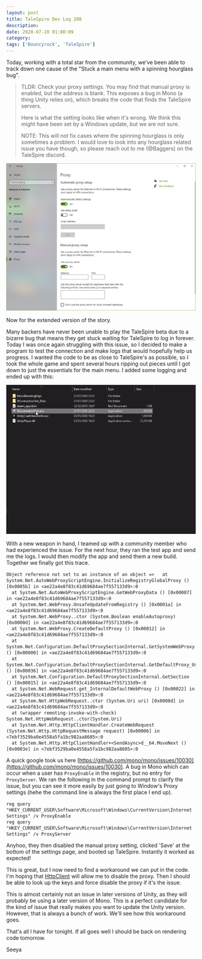 ```yaml
---
layout: post
title: TaleSpire Dev Log 208
description:
date: 2020-07-28 01:08:09
category:
tags: ['Bouncyrock', 'TaleSpire']
---
```


Today, working with a total star from the community, we've been able to track down one cause of the "Stuck a main menu with a spinning hourglass bug".

> TLDR: Check your proxy settings. You may find that manual proxy is enabled, but the address is blank. This exposes a bug in Mono (a thing Unity relies on), which breaks the code that finds the TaleSpire servers.
>
> Here is what the setting looks like when it's wrong. We think this might have been set by a Windows update, but we are not sure.
>
> NOTE: This will not fix cases where the spinning hourglass is only sometimes a problem. I would love to look into any hourglass related issue you have though, so please reach out to me (@Baggers) on the TaleSpire discord.

![the problem](/assets/images/proxyIssue0.png)

Now for the extended version of the story.

Many backers have never been unable to play the TaleSpire beta due to a bizarre bug that means they get stuck waiting for TaleSpire to log in forever. Today I was once again struggling with this issue, so I decided to make a program to test the connection and make logs that would hopefully help us progress. I wanted the code to be as close to TaleSpire's as possible, so I took the whole game and spent several hours ripping out pieces until I got down to just the essentials for the main menu. I added some logging and ended up with this:

![TsConnectionTest](/assets/videos/TsConnectionTest.gif)

With a new weapon in hand, I teamed up with a community member who had experienced the issue. For the next hour, they ran the test app and send me the logs. I would then modify the app and send them a new build. Together we finally got this trace.

```
Object reference not set to an instance of an object =>   at System.Net.AutoWebProxyScriptEngine.InitializeRegistryGlobalProxy () [0x0005b] in <ae22a4e8f83c41d69684ae7f557133d9>:0
  at System.Net.AutoWebProxyScriptEngine.GetWebProxyData () [0x00007] in <ae22a4e8f83c41d69684ae7f557133d9>:0
  at System.Net.WebProxy.UnsafeUpdateFromRegistry () [0x0001a] in <ae22a4e8f83c41d69684ae7f557133d9>:0
  at System.Net.WebProxy..ctor (System.Boolean enableAutoproxy) [0x0000d] in <ae22a4e8f83c41d69684ae7f557133d9>:0
  at System.Net.WebProxy.CreateDefaultProxy () [0x00012] in <ae22a4e8f83c41d69684ae7f557133d9>:0
  at System.Net.Configuration.DefaultProxySectionInternal.GetSystemWebProxy () [0x00000] in <ae22a4e8f83c41d69684ae7f557133d9>:0
  at System.Net.Configuration.DefaultProxySectionInternal.GetDefaultProxy_UsingOldMonoCode () [0x00036] in <ae22a4e8f83c41d69684ae7f557133d9>:0
  at System.Net.Configuration.DefaultProxySectionInternal.GetSection () [0x00015] in <ae22a4e8f83c41d69684ae7f557133d9>:0
  at System.Net.WebRequest.get_InternalDefaultWebProxy () [0x00022] in <ae22a4e8f83c41d69684ae7f557133d9>:0
  at System.Net.HttpWebRequest..ctor (System.Uri uri) [0x0008d] in <ae22a4e8f83c41d69684ae7f557133d9>:0
  at (wrapper remoting-invoke-with-check) System.Net.HttpWebRequest..ctor(System.Uri)
  at System.Net.Http.HttpClientHandler.CreateWebRequest (System.Net.Http.HttpRequestMessage request) [0x00006] in <7ebf3529ba0e4558a5fa1bc982aa8605>:0
  at System.Net.Http.HttpClientHandler+<SendAsync>d__64.MoveNext () [0x0003e] in <7ebf3529ba0e4558a5fa1bc982aa8605>:0
  ```

A quick google took us here [https://github.com/mono/mono/issues/10030](https://github.com/mono/mono/issues/10030). A bug in Mono which can occur when a user has `ProxyEnable` in the registry, but no entry for `ProxyServer`. We ran the following in the command prompt to clarify the issue, but you can see it more easily by just going to Window's Proxy settings (hehe the command line is always the first place I end up).

```
reg query "HKEY_CURRENT_USER\Software\Microsoft\Windows\CurrentVersion\Internet Settings" /v ProxyEnable
reg query "HKEY_CURRENT_USER\Software\Microsoft\Windows\CurrentVersion\Internet Settings" /v ProxyServer
```

Anyhoo, they then disabled the manual proxy setting, clicked 'Save' at the bottom of the settings page, and booted up TaleSpire. Instantly it worked as expected!

This is great, but I now need to find a workaround we can put in the code. I'm hoping that [HttpClient](https://docs.microsoft.com/en-us/dotnet/api/system.net.http.httpclient?view=netframework-4.7) will allow me to disable the proxy. Then I should be able to look up the keys and force disable the proxy if it's the issue.

This is almost certainly not an issue in later versions of Unity, as they will probably be using a later version of Mono. This is a perfect candidate for the kind of issue that really makes you want to update the Unity version. However, that is always a bunch of work. We'll see how this workaround goes.

That's all I have for tonight. If all goes well I should be back on rendering code tomorrow.

Seeya
